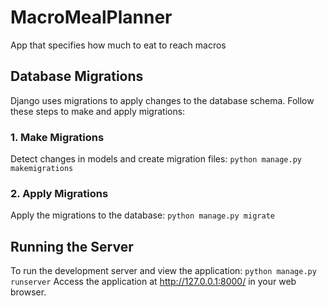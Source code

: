 # MacroMealPlanner
App that specifies how much to eat to reach macros

## Database Migrations
Django uses migrations to apply changes to the database schema. Follow these steps to make and apply migrations:

### 1. Make Migrations
Detect changes in models and create migration files:
`python manage.py makemigrations`

### 2. Apply Migrations
Apply the migrations to the database:
`python manage.py migrate`

## Running the Server
To run the development server and view the application:
`python manage.py runserver`
Access the application at http://127.0.0.1:8000/ in your web browser.
